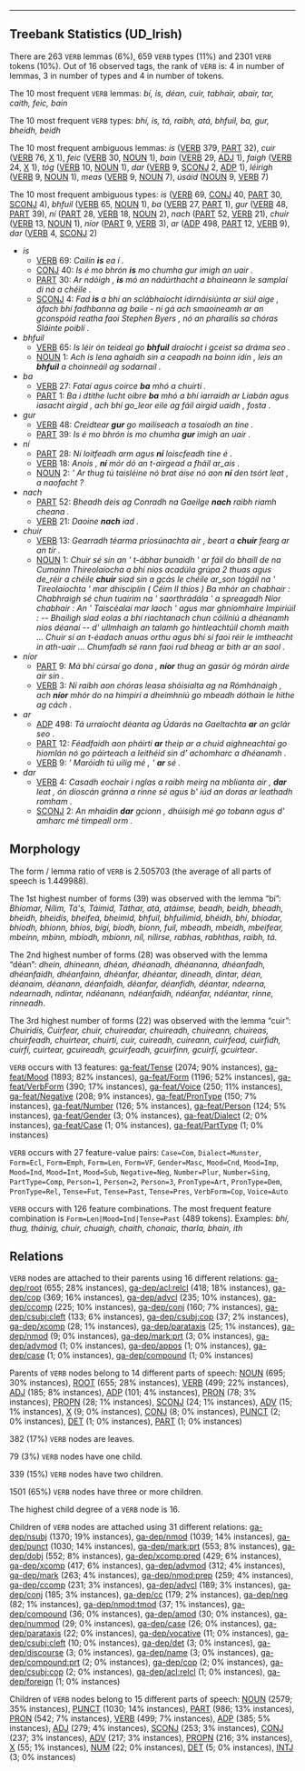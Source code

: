 

--------------------------------------------------------------------------------

## Treebank Statistics (UD_Irish)

There are 263 `VERB` lemmas (6%), 659 `VERB` types (11%) and 2301 `VERB` tokens (10%).
Out of 16 observed tags, the rank of `VERB` is: 4 in number of lemmas, 3 in number of types and 4 in number of tokens.

The 10 most frequent `VERB` lemmas: <em>bí, is, déan, cuir, tabhair, abair, tar, caith, feic, bain</em>

The 10 most frequent `VERB` types:  <em>bhí, is, tá, raibh, atá, bhfuil, ba, gur, bheidh, beidh</em>

The 10 most frequent ambiguous lemmas: <em>is</em> ([VERB]() 379, [PART]() 32), <em>cuir</em> ([VERB]() 76, [X]() 1), <em>feic</em> ([VERB]() 30, [NOUN]() 1), <em>bain</em> ([VERB]() 29, [ADJ]() 1), <em>faigh</em> ([VERB]() 24, [X]() 1), <em>tóg</em> ([VERB]() 10, [NOUN]() 1), <em>dar</em> ([VERB]() 9, [SCONJ]() 2, [ADP]() 1), <em>léirigh</em> ([VERB]() 9, [NOUN]() 1), <em>meas</em> ([VERB]() 9, [NOUN]() 7), <em>úsáid</em> ([NOUN]() 9, [VERB]() 7)

The 10 most frequent ambiguous types:  <em>is</em> ([VERB]() 69, [CONJ]() 40, [PART]() 30, [SCONJ]() 4), <em>bhfuil</em> ([VERB]() 65, [NOUN]() 1), <em>ba</em> ([VERB]() 27, [PART]() 1), <em>gur</em> ([VERB]() 48, [PART]() 39), <em>ní</em> ([PART]() 28, [VERB]() 18, [NOUN]() 2), <em>nach</em> ([PART]() 52, [VERB]() 21), <em>chuir</em> ([VERB]() 13, [NOUN]() 1), <em>níor</em> ([PART]() 9, [VERB]() 3), <em>ar</em> ([ADP]() 498, [PART]() 12, [VERB]() 9), <em>dar</em> ([VERB]() 4, [SCONJ]() 2)


* <em>is</em>
  * [VERB]() 69: <em>Cailín <b>is</b> ea í .</em>
  * [CONJ]() 40: <em>Is é mo bhrón <b>is</b> mo chumha gur imigh an uair .</em>
  * [PART]() 30: <em>Ar ndóigh , <b>is</b> mó an nádúrthacht a bhaineann le samplaí di ná a chéile .</em>
  * [SCONJ]() 4: <em>Fad <b>is</b> a bhí an sclábhaíocht idirnáisiúnta ar siúl aige , áfach bhí fadhbanna ag baile - ní gá ach smaoineamh ar an gconspóid reatha faoi Stephen Byers , nó an pharailís sa chóras Sláinte poiblí .</em>
* <em>bhfuil</em>
  * [VERB]() 65: <em>Is léir ón teideal go <b>bhfuil</b> draíocht i gceist sa dráma seo .</em>
  * [NOUN]() 1: <em>Ach is lena aghaidh sin a ceapadh na boinn ídín , leis an <b>bhfuil</b> a choinneáil ag sodarnaíl .</em>
* <em>ba</em>
  * [VERB]() 27: <em>Fataí agus coirce <b>ba</b> mhó a chuirtí .</em>
  * [PART]() 1: <em>Ba i dtithe lucht oibre <b>ba</b> mhó a bhí iarraidh ar Liabán agus iasacht airgid , ach bhí go_leor eile ag fáil airgid uaidh , fosta .</em>
* <em>gur</em>
  * [VERB]() 48: <em>Creidtear <b>gur</b> go mailíseach a tosaíodh an tine .</em>
  * [PART]() 39: <em>Is é mo bhrón is mo chumha <b>gur</b> imigh an uair .</em>
* <em>ní</em>
  * [PART]() 28: <em>Ní loitfeadh arm agus <b>ní</b> loiscfeadh tine é .</em>
  * [VERB]() 18: <em>Anois , <b>ní</b> mór dó an t-airgead a fháil ar_ais .</em>
  * [NOUN]() 2: <em>' Ar thug tú taisléine nó brat áise nó aon <b>ní</b> den tsórt leat , a naofacht ?</em>
* <em>nach</em>
  * [PART]() 52: <em>Bheadh deis ag Conradh na Gaeilge <b>nach</b> raibh riamh cheana .</em>
  * [VERB]() 21: <em>Daoine <b>nach</b> iad .</em>
* <em>chuir</em>
  * [VERB]() 13: <em>Gearradh téarma príosúnachta air , beart a <b>chuir</b> fearg ar an tír .</em>
  * [NOUN]() 1: <em>Chuir sé sin an ' t-ábhar bunaidh ' ar fáil do bhaill de na Cumainn Thíreolaíocha a bhí níos acadúla grúpa 2 thuas agus de_réir a chéile <b>chuir</b> siad sin a gcás le chéile ar_son tógáil na ' Tíreolaíochta ' mar dhisciplín ( Céim II thíos ) Ba mhór an chabhair : Chabhraigh sé chun tuairim na ' saorthrádála ' a spreagadh Níor chabhair : An ' Taiscéalaí mar laoch ' agus mar ghníomhaire Impiriúil : -- Bhailigh siad eolas a bhí riachtanach chun cóilíniú a dhéanamh níos déanaí -- d' ullmhaigh an talamh go hintleachtúil chomh maith ... Chuir sí an t-éadach anuas orthu agus bhí sí faoi réir le imtheacht in ath-uair ... Chumfadh sé rann faoi rud bheag ar bith ar an saol .</em>
* <em>níor</em>
  * [PART]() 9: <em>Má bhí cúrsaí go dona , <b>níor</b> thug an gasúr óg mórán airde air sin .</em>
  * [VERB]() 3: <em>Ní raibh aon chóras leasa shóisialta ag na Rómhánaigh , ach <b>níor</b> mhór do na himpirí a dheimhniú go mbeadh dóthain le hithe ag cách .</em>
* <em>ar</em>
  * [ADP]() 498: <em>Tá urraíocht déanta ag Údarás na Gaeltachta <b>ar</b> an gclár seo .</em>
  * [PART]() 12: <em>Féadfaidh aon pháirtí <b>ar</b> theip ar a chuid aighneachtaí go hiomlán nó go páirteach a leithéid sin d' achomharc a dhéanamh .</em>
  * [VERB]() 9: <em>' Maróidh tú uilig mé , ' <b>ar</b> sé .</em>
* <em>dar</em>
  * [VERB]() 4: <em>Casadh eochair i nglas a raibh meirg na mblianta air , <b>dar</b> leat , ón díoscán gránna a rinne sé agus b' iúd an doras ar leathadh romham .</em>
  * [SCONJ]() 2: <em>An mhaidin <b>dar</b> gcionn , dhúisigh mé go tobann agus d' amharc mé timpeall orm .</em>

## Morphology

The form / lemma ratio of `VERB` is 2.505703 (the average of all parts of speech is 1.449988).

The 1st highest number of forms (39) was observed with the lemma “bí”: <em>Bhíomar, Nílim, Tá's, Táimid, Táthar, atá, atáimse, beadh, beidh, bheadh, bheidh, bheidís, bheifeá, bheimid, bhfuil, bhfuilimid, bhéidh, bhí, bhíodar, bhíodh, bhíonn, bhíos, bígí, bíodh, bíonn, fuil, mbeadh, mbeidh, mbeifear, mbeinn, mbínn, mbíodh, mbíonn, níl, nílirse, rabhas, rabhthas, raibh, tá</em>.

The 2nd highest number of forms (28) was observed with the lemma “déan”: <em>dhein, dhineann, dhéan, dhéanadh, dhéananna, dhéanfadh, dhéanfaidh, dhéanfainn, dhéanfar, dhéantar, dineadh, dintar, déan, déanaim, déanann, déanfaidh, déanfar, déanfidh, déantar, ndearna, ndearnadh, ndintar, ndéanann, ndéanfaidh, ndéanfar, ndéantar, rinne, rinneadh</em>.

The 3rd highest number of forms (22) was observed with the lemma “cuir”: <em>Chuiridís, Cuirfear, chuir, chuireadar, chuireadh, chuireann, chuireas, chuirfeadh, chuirtear, chuirtí, cuir, cuireadh, cuireann, cuirfead, cuirfidh, cuirfí, cuirtear, gcuireadh, gcuirfeadh, gcuirfinn, gcuirfí, gcuirtear</em>.

`VERB` occurs with 13 features: [ga-feat/Tense]() (2074; 90% instances), [ga-feat/Mood]() (1893; 82% instances), [ga-feat/Form]() (1196; 52% instances), [ga-feat/VerbForm]() (390; 17% instances), [ga-feat/Voice]() (250; 11% instances), [ga-feat/Negative]() (208; 9% instances), [ga-feat/PronType]() (150; 7% instances), [ga-feat/Number]() (126; 5% instances), [ga-feat/Person]() (124; 5% instances), [ga-feat/Gender]() (3; 0% instances), [ga-feat/Dialect]() (2; 0% instances), [ga-feat/Case]() (1; 0% instances), [ga-feat/PartType]() (1; 0% instances)

`VERB` occurs with 27 feature-value pairs: `Case=Com`, `Dialect=Munster`, `Form=Ecl`, `Form=Emph`, `Form=Len`, `Form=VF`, `Gender=Masc`, `Mood=Cnd`, `Mood=Imp`, `Mood=Ind`, `Mood=Int`, `Mood=Sub`, `Negative=Neg`, `Number=Plur`, `Number=Sing`, `PartType=Comp`, `Person=1`, `Person=2`, `Person=3`, `PronType=Art`, `PronType=Dem`, `PronType=Rel`, `Tense=Fut`, `Tense=Past`, `Tense=Pres`, `VerbForm=Cop`, `Voice=Auto`

`VERB` occurs with 126 feature combinations.
The most frequent feature combination is `Form=Len|Mood=Ind|Tense=Past` (489 tokens).
Examples: <em>bhí, thug, tháinig, chuir, chuaigh, chaith, chonaic, tharla, bhain, ith</em>


## Relations

`VERB` nodes are attached to their parents using 16 different relations: [ga-dep/root]() (655; 28% instances), [ga-dep/acl:relcl]() (418; 18% instances), [ga-dep/cop]() (369; 16% instances), [ga-dep/advcl]() (235; 10% instances), [ga-dep/ccomp]() (225; 10% instances), [ga-dep/conj]() (160; 7% instances), [ga-dep/csubj:cleft]() (133; 6% instances), [ga-dep/csubj:cop]() (37; 2% instances), [ga-dep/xcomp]() (28; 1% instances), [ga-dep/parataxis]() (25; 1% instances), [ga-dep/nmod]() (9; 0% instances), [ga-dep/mark:prt]() (3; 0% instances), [ga-dep/advmod]() (1; 0% instances), [ga-dep/appos]() (1; 0% instances), [ga-dep/case]() (1; 0% instances), [ga-dep/compound]() (1; 0% instances)

Parents of `VERB` nodes belong to 14 different parts of speech: [NOUN]() (695; 30% instances), [ROOT]() (655; 28% instances), [VERB]() (499; 22% instances), [ADJ]() (185; 8% instances), [ADP]() (101; 4% instances), [PRON]() (78; 3% instances), [PROPN]() (28; 1% instances), [SCONJ]() (24; 1% instances), [ADV]() (15; 1% instances), [X]() (9; 0% instances), [CONJ]() (8; 0% instances), [PUNCT]() (2; 0% instances), [DET]() (1; 0% instances), [PART]() (1; 0% instances)

382 (17%) `VERB` nodes are leaves.

79 (3%) `VERB` nodes have one child.

339 (15%) `VERB` nodes have two children.

1501 (65%) `VERB` nodes have three or more children.

The highest child degree of a `VERB` node is 16.

Children of `VERB` nodes are attached using 31 different relations: [ga-dep/nsubj]() (1370; 19% instances), [ga-dep/nmod]() (1039; 14% instances), [ga-dep/punct]() (1030; 14% instances), [ga-dep/mark:prt]() (553; 8% instances), [ga-dep/dobj]() (552; 8% instances), [ga-dep/xcomp:pred]() (429; 6% instances), [ga-dep/xcomp]() (417; 6% instances), [ga-dep/advmod]() (312; 4% instances), [ga-dep/mark]() (263; 4% instances), [ga-dep/nmod:prep]() (259; 4% instances), [ga-dep/ccomp]() (231; 3% instances), [ga-dep/advcl]() (189; 3% instances), [ga-dep/conj]() (185; 3% instances), [ga-dep/cc]() (179; 2% instances), [ga-dep/neg]() (82; 1% instances), [ga-dep/nmod:tmod]() (37; 1% instances), [ga-dep/compound]() (36; 0% instances), [ga-dep/amod]() (30; 0% instances), [ga-dep/nummod]() (29; 0% instances), [ga-dep/case]() (26; 0% instances), [ga-dep/parataxis]() (22; 0% instances), [ga-dep/vocative]() (11; 0% instances), [ga-dep/csubj:cleft]() (10; 0% instances), [ga-dep/det]() (3; 0% instances), [ga-dep/discourse]() (3; 0% instances), [ga-dep/name]() (3; 0% instances), [ga-dep/compound:prt]() (2; 0% instances), [ga-dep/cop]() (2; 0% instances), [ga-dep/csubj:cop]() (2; 0% instances), [ga-dep/acl:relcl]() (1; 0% instances), [ga-dep/foreign]() (1; 0% instances)

Children of `VERB` nodes belong to 15 different parts of speech: [NOUN]() (2579; 35% instances), [PUNCT]() (1030; 14% instances), [PART]() (986; 13% instances), [PRON]() (542; 7% instances), [VERB]() (499; 7% instances), [ADP]() (385; 5% instances), [ADJ]() (279; 4% instances), [SCONJ]() (253; 3% instances), [CONJ]() (237; 3% instances), [ADV]() (217; 3% instances), [PROPN]() (216; 3% instances), [X]() (55; 1% instances), [NUM]() (22; 0% instances), [DET]() (5; 0% instances), [INTJ]() (3; 0% instances)

